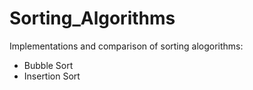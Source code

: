 # Sorting_Algorithms
Implementations and comparison of sorting alogorithms:
* Bubble Sort
* Insertion Sort 

